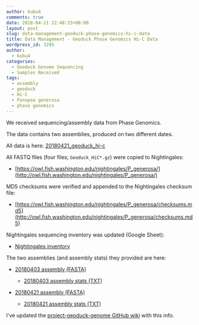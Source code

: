 ```yaml
---
author: kubu4
comments: true
date: 2018-04-21 22:48:23+00:00
layout: post
slug: data-management-geoduck-phase-genomics-hi-c-data
title: Data Management - Geoduck Phase Genomics Hi-C Data
wordpress_id: 3295
author:
  - kubu4
categories:
  - Geoduck Genome Sequencing
  - Samples Received
tags:
  - assembly
  - geoduck
  - Hi-C
  - Panopea generosa
  - phase genomics
---
```


We received sequencing/assembly data from Phase Genomics.

The data contains two assemblies, produced on two different dates.

All data is here: [20180421_geoduck_hi-c](https://owl.fish.washington.edu/Athaliana/20180421_geoduck_hi-c/)

All FASTQ files (four files; `Geoduck_HiC*.gz`) were copied to Nightingales:





  * [https://owl.fish.washington.edu/nightingales/P_generosa/](http://owl.fish.washington.edu/nightingales/P_generosa/)



MD5 checksums were verified and appended to the Nightingales checksum file:



  * [https://owl.fish.washington.edu/nightingales/P_generosa/checksums.md5](http://owl.fish.washington.edu/nightingales/P_generosa/checksums.md5)



Nightingales sequencing inventory was updated (Google Sheet):



  * [Nightingales inventory](httpss://docs.google.com/spreadsheets/d/1_XqIOPVHSBVGscnjzDSWUeRL7HUHXfaHxVzec-I-8Xk/edit?usp=sharing)



The two assemblies (and assembly stats) they provided are here:



  * [20180403 assembly (FASTA)](https://owl.fish.washington.edu/Athaliana/20180421_geoduck_hi-c/Results/geoduck_roberts%20results%202018-04-03%2011%ef%80%a205%ef%80%a241.596285/PGA_assembly.fasta)



    * [20180403 assembly stats (TXT)](https://owl.fish.washington.edu/Athaliana/20180421_geoduck_hi-c/Results/geoduck_roberts%20results%202018-04-03%2011%ef%80%a205%ef%80%a241.596285/REPORT.txt)




  * [20180421 assembly (FASTA)](https://owl.fish.washington.edu/Athaliana/20180421_geoduck_hi-c/Results/geoduck_roberts%20results%202018-04-21%2018%ef%80%a209%ef%80%a204.514704/PGA_assembly.fasta)



    * [20180421 assembly stats (TXT)](https://owl.fish.washington.edu/Athaliana/20180421_geoduck_hi-c/Results/geoduck_roberts%20results%202018-04-21%2018%ef%80%a209%ef%80%a204.514704/REPORT.txt)





I've updated the [project-geoduck-genome GitHub wiki](httpss://github.com/RobertsLab/project-geoduck-genome/wiki/Assemblies) with this info.
